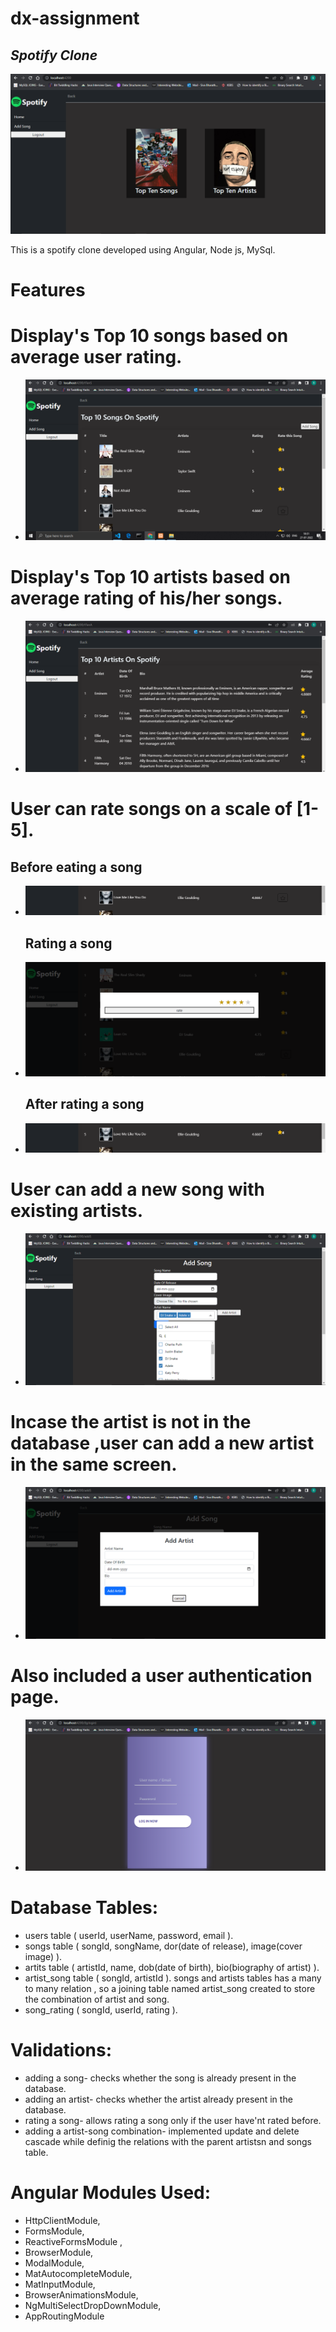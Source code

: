 # dx-assignment
## _Spotify Clone_

![plot](https://github.com/Sivabharath860/deltax-assignment/blob/main/images/mainPage.png?raw=true)



This is a spotify clone developed using Angular, Node js, MySql.

# Features

# Display's Top 10 songs based on average user rating.
- ![plot](https://github.com/Sivabharath860/deltax-assignment/blob/main/images/topTenS.png?raw=true)
# Display's Top 10 artists based on average rating of his/her songs.
- ![plot](https://github.com/Sivabharath860/deltax-assignment/blob/main/images/topTenA.png?raw=true)
# User can rate songs on a scale of [1-5].
  ## Before eating a song
- ![plot](https://github.com/Sivabharath860/deltax-assignment/blob/main/images/rsong.png?raw=true)
  ## Rating a song
- ![plot](https://github.com/Sivabharath860/deltax-assignment/blob/main/images/rating.png?raw=true)
  ## After rating a song 
- ![plot](https://github.com/Sivabharath860/deltax-assignment/blob/main/images/afterRate.png?raw=true)
# User can add a new song with existing artists. 
- ![plot](https://github.com/Sivabharath860/deltax-assignment/blob/main/images/addS1.png?raw=true)
# Incase the artist is not in the database ,user can add a new artist in the same screen.
- ![plot](https://github.com/Sivabharath860/deltax-assignment/blob/main/images/addA.png?raw=true)
# Also included a user authentication page.
- ![plot](https://github.com/Sivabharath860/deltax-assignment/blob/main/images/login.png?raw=true)

# Database Tables:
- users table ( userId, userName, password, email ).
- songs table ( songId, songName, dor(date of release), image(cover image) ).
- artits table ( artistId, name, dob(date of birth), bio(biography of artist) ).
- artist_song table ( songId, artistId ).
songs and artists tables has a many to many relation , so a joining table named artist_song created to store the combination of artist and song.
- song_rating ( songId, userId, rating ).


# Validations:
- adding a song- checks whether the song is already present in the database.
- adding an artist- checks whether the artist already present in the database.
- rating a song- allows rating a song only if the user have'nt rated before.
- adding a artist-song combination- implemented update and delete cascade while definig the relations with the parent artistsn and songs table.

# Angular Modules Used:
- HttpClientModule,
- FormsModule,
- ReactiveFormsModule ,
- BrowserModule,
- ModalModule,
- MatAutocompleteModule,
- MatInputModule,
- BrowserAnimationsModule,
- NgMultiSelectDropDownModule,
- AppRoutingModule


